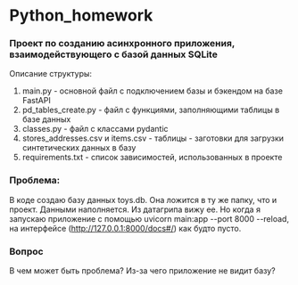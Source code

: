 # Python_homework
### Проект по созданию асинхронного приложения, взаимодействующего с базой данных SQLite

Описание структуры:
1. main.py - основной файл с подключением базы и бэкендом на базе FastAPI
2. pd_tables_create.py - файл с функциями, заполняющими таблицы в базе данных
3. classes.py - файл с классами pydantic
4. stores_addresses.csv и items.csv - таблицы - заготовки для загрузки синтетических данных в базу
5. requirements.txt - список зависимостей, использованных в проекте


### Проблема:
В коде создаю базу данных toys.db. Она ложится в ту же папку, что и проект. Данными наполняется. Из датагрипа вижу ее. Но когда я запускаю приложение с помощью  uvicorn main:app --port 8000 --reload, на интерфейсе (http://127.0.0.1:8000/docs#/) как будто пусто.

### Вопрос
В чем может быть проблема? Из-за чего приложение не видит базу?
